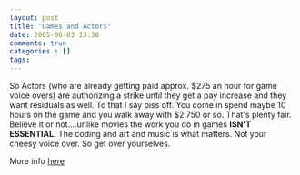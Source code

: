 ```yaml
---
layout: post
title: 'Games and Actors'
date: 2005-06-03 13:38
comments: true
categories : []
tags:
---
```

So Actors (who are already getting paid approx. $275 an hour for game voice overs) are authorizing a strike until they get a pay increase and they want residuals as well. To that I say piss off. You come in spend maybe 10 hours on the game and you walk away with $2,750 or so. That's plenty fair. Believe it or not....unlike movies the work you do in games <b> ISN'T ESSENTIAL</b>. The coding and art and music is what matters. Not your cheesy voice over. So get over yourselves.

More info <a href="http://www.wired.com/news/games/0,2101,67707,00.html?tw=rss.TOP">here</a>

